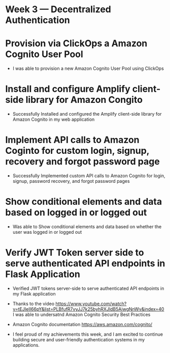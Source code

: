 # Week 3 — Decentralized Authentication

# Provision via ClickOps a Amazon Cognito User Pool
- I was able to provision a new Amazon Cognito User Pool using ClickOps

# Install and configure Amplify client-side library for Amazon Congito
- Successfully Installed and configured the Amplify client-side library for Amazon Cognito in my web application

# Implement API calls to Amazon Coginto for custom login, signup, recovery and forgot password page
- Successfully Implemented custom API calls to Amazon Cognito for login, signup, password recovery, and forgot password pages

# Show conditional elements and data based on logged in or logged out
- Was able to Show conditional elements and data based on whether the user was logged in or logged out

# Verify JWT Token server side to serve authenticated API endpoints in Flask Application
- Verified JWT tokens server-side to serve authenticated API endpoints in my Flask application

-  Thanks to the video https://www.youtube.com/watch?v=tEJIeII66pY&list=PLBfufR7vyJJ7k25byhRXJldB5AiwgNnWv&index=40 I was able to undersatnd Amazon Cognito Security Best Practices
- Amazon Cognito documentation https://aws.amazon.com/cognito/

- I feel proud of my achievements this week, and I am excited to continue building secure and user-friendly authentication systems in my applications.
